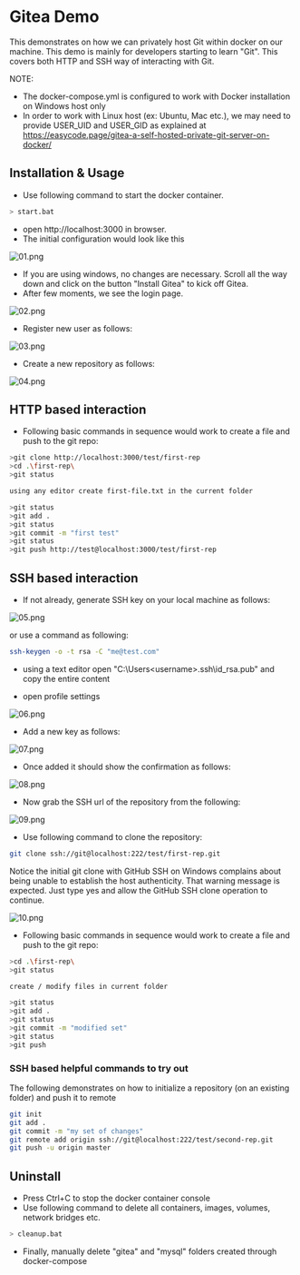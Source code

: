 # Gitea Demo

This demonstrates on how we can privately host Git within docker on our machine. This demo is mainly for developers starting to learn "Git". This covers both HTTP and SSH way of interacting with Git.

NOTE:

- The docker-compose.yml is configured to work with Docker installation on Windows host only
- In order to work with Linux host (ex: Ubuntu, Mac etc.), we may need to provide USER_UID and USER_GID as explained at https://easycode.page/gitea-a-self-hosted-private-git-server-on-docker/

## Installation & Usage

- Use following command to start the docker container.

```bash
> start.bat
```

- open http://localhost:3000 in browser.
- The initial configuration would look like this

![01.png](./images/01.png)

- If you are using windows, no changes are necessary. Scroll all the way down and click on the button "Install Gitea" to kick off Gitea.
- After few moments, we see the login page.

![02.png](./images/02.png)

- Register new user as follows:

![03.png](./images/03.png)

- Create a new repository as follows:

![04.png](./images/04.png)

## HTTP based interaction

- Following basic commands in sequence would work to create a file and push to the git repo:

```bash
>git clone http://localhost:3000/test/first-rep
>cd .\first-rep\
>git status

using any editor create first-file.txt in the current folder

>git status
>git add .
>git status
>git commit -m "first test"
>git status
>git push http://test@localhost:3000/test/first-rep
```

## SSH based interaction

- If not already, generate SSH key on your local machine as follows:

![05.png](./images/05.png)

or use a command as following:

```bash
ssh-keygen -o -t rsa -C "me@test.com"
```

- using a text editor open "C:\Users\<username>\.ssh\id_rsa.pub" and copy the entire content

- open profile settings

![06.png](./images/06.png)

- Add a new key as follows:

![07.png](./images/07.png)

- Once added it should show the confirmation as follows:

![08.png](./images/08.png)

- Now grab the SSH url of the repository from the following:

![09.png](./images/09.png)

- Use following command to clone the repository:

```bash
git clone ssh://git@localhost:222/test/first-rep.git
```

Notice the initial git clone with GitHub SSH on Windows complains about being unable to establish the host authenticity. That warning message is expected. Just type yes and allow the GitHub SSH clone operation to continue.

![10.png](./images/10.png)

- Following basic commands in sequence would work to create a file and push to the git repo:

```bash
>cd .\first-rep\
>git status

create / modify files in current folder

>git status
>git add .
>git status
>git commit -m "modified set"
>git status
>git push
```

### SSH based helpful commands to try out

The following demonstrates on how to initialize a repository (on an existing folder) and push it to remote

```bash
git init
git add .
git commit -m "my set of changes"
git remote add origin ssh://git@localhost:222/test/second-rep.git
git push -u origin master
```

## Uninstall

- Press Ctrl+C to stop the docker container console
- Use following command to delete all containers, images, volumes, network bridges etc.

```bash
> cleanup.bat
```

- Finally, manually delete "gitea" and "mysql" folders created through docker-compose
